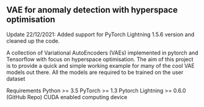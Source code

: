 ## VAE for anomaly detection with hyperspace optimisation
Update 22/12/2021: Added support for PyTorch Lightning 1.5.6 version and cleaned up the code.

A collection of Variational AutoEncoders (VAEs) implemented in pytorch and Tensorflow with focus on hyperspace optimisation. The aim of this project is to provide a quick and simple working example for many of the cool VAE models out there. All the models are required to be trained on the user dataset

Requirements
Python >= 3.5
PyTorch >= 1.3
Pytorch Lightning >= 0.6.0 (GitHub Repo)
CUDA enabled computing device

